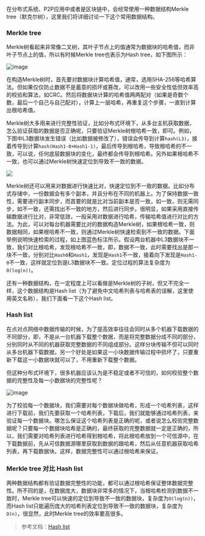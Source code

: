 在分布式系统、P2P应用中或者是区块链中，会经常使用一种数据结构Merkle tree（默克尔树），这里我们将详细讨论一下这个常用数据结构。
### Merkle tree
Merkle树看起来非常像二叉树，其叶子节点上的值通常为数据块的哈希值，而非叶子节点上的值，所以有时候Merkle tree也表示为Hash tree，如下图所示：

![image](.images/merkle.png)

在构造Merkle树时，首先要对数据块计算哈希值，通常，选用SHA-256等哈希算法。但如果仅仅防止数据不是蓄意的损坏或篡改，可以改用一些安全性低但效率高的校验和算法，如CRC。然后将数据块计算的哈希值两两配对（如果是奇数个数，最后一个自己与自己配对），计算上一层哈希，再重复这个步骤，一直到计算出根哈希值。

Merkle树大多用来进行完整性验证，比如分布式环境下，从多台主机获取数据，怎么验证获取的数据是否正确呢，只要验证Merkle树根哈希一致，即可。例如，下图中L3数据块发生错误（比如数据被修改了），错误会传导到计算`hash(L3)`，接着传导到计算`hash(Hash1-0+Hash1-1)`，最后传导到根哈希，导致根哈希的不一致，可以说，任何底层数据块的变化，最终都会传导到根哈希。另外如果根哈希不一致，也可以通过Merkle树快速定位到导致不一致的数据。

![](.images/merkle_tree.png)

Merkle树还可以用来对数据进行快速比对，快速定位到不一致的数据。比如分布式存储中，一份数据会有多个副本，并且分布在不同的机器上。为了保持数据一致性，需要进行副本同步，而首要的就是比对当前副本是否一致，如一致，则无需同步，如不一致，还需找出不一致的地方，然后进行同步。很明显，如果采用直接传输数据进行比对，非常低效，一般采用对数据进行哈希，传输哈希值进行对比的方法。为此，可以对每台机器需要比对的数据构造Merkle树，如果根哈希一致，则数据相同，如果根哈希不一致，则通过Merkle树快速检索到不一致的数据。下面举例说明快速检索的过程，如上图蓝色标注所示。假设两台机器中L3数据块不一致，我们对比根哈希，发现根哈希不一致，即，数据不一致，此时需要找出是那一块不一致，分别对比`Hash0`和`Hash1`，发现是`Hash1`不一致，接着向下发现是`Hash1-0`不一致，这样就定位到是L3数据块不一致。定位过程的算法复杂度为`O(log(n))`。


还有一种数据结构，在一定程度上可以看做是Merkle树的子树，但又不完全一样，这个数据结构是Hash list（为了避免中文哈希列表与哈希表的误解，这里使用英文名称），我们下面看一下这个Hash list。
### Hash list

在点对点网络中数据传输的时候，为了提高效率往往会同时从多个机器下载数据的不同部分，即，不是从一台机器下载整个数据，而是将完整数据分成不同的部分，分别同时从不同的机器获取完整数据的不同组成部分。这样分块传输不但可以同时从多台机器下载数据，另一个好处是如果这一小块数据传输过程中损坏了，只要重新下载这一小数据块就可以了，不用重新下载整个数据。

但这种分布式环境下，很多机器应该认为是不稳定或者不可信的，如何校验整个数据的完整性及每一小数据块的完整性呢？

![image](.images/hashlist.png)

为了校验每一个数据块，我们需要对每个数据块做哈希，形成一个哈希列表，这样进行下载前，我们先要获取一个哈希列表，下载后，我们就能够通过哈希列表，来验证每一个数据块。哪怎么保证这个哈希列表是正确的呢，或者说怎么校验完整数据呢？只要每一个数据块哈希是正确的，最终获取的完整数据就一定是正确的，所以，我们需要对哈希列表进行哈希得到根哈希，将此根哈希放到一个可信源中，在下载数据前，先从可信数据源哪里获取到数据的跟哈希，然后从任意机器获取哈希列表，再下载数据块。这样，数据完整性可以通过根哈希来保证。


### Merkle tree 对比 Hash list
两种数据结构都有验证数据完整性的功能，都可以通过根哈希保证整体数据完整性。所不同的是，在数据庞大，数据块非常多的情况下，当根哈希检测到数据不一致时，Merkle tree可以快速的定位到导致不一致的数据块，复杂度为`O(log(n))`，而Hash list只能遍历庞大的哈希列表定位到导致不一致的数据块，复杂度为`O(n)`，很显然，此时Merkle tree的效率要高很多。

>参考文档：[Hash list](https://en.wikipedia.org/wiki/Hash_list)

